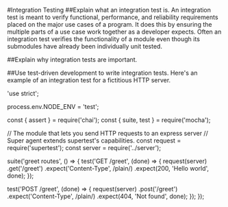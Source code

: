 #Integration Testing
##Explain what an integration test is.
An integration test is meant to verify functional, performance, and reliability requirements placed on the major use cases of a program. It does this by ensuring the multiple parts of a use case work together as a developer expects. Often an integration test verifies the functionality of a module even though its submodules have already been individually unit tested.

##Explain why integration tests are important.


##Use test-driven development to write integration tests.
Here's an example of an integration test for a fictitious HTTP server.

'use strict';

process.env.NODE_ENV = 'test';

const { assert } = require('chai');
const { suite, test } = require('mocha');

// The module that lets you send HTTP requests to an express server
// Super agent extends supertest's capabilities.
const request = require('supertest');
const server = require('../server');

suite('greet routes', () => {
  test('GET /greet', (done) => {
    request(server)
      .get('/greet')
      .expect('Content-Type', /plain/)
      .expect(200, 'Hello world', done);
  });

  test('POST /greet', (done) => {
    request(server)
      .post('/greet')
      .expect('Content-Type', /plain/)
      .expect(404, 'Not found', done);
  });
});
